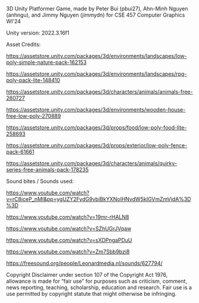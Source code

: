 3D Unity Platformer Game, made by Peter Bui (pbui27), Ahn-Minh Nguyen (anhngu), and Jimmy Nguyen (jimmydn) for CSE 457 Computer Graphics WI'24

Unity version: 2022.3.16f1

Asset Credits:

https://assetstore.unity.com/packages/3d/environments/landscapes/low-poly-simple-nature-pack-162153

https://assetstore.unity.com/packages/3d/environments/landscapes/rpg-poly-pack-lite-148410

https://assetstore.unity.com/packages/3d/characters/animals/animals-free-260727

https://assetstore.unity.com/packages/3d/environments/wooden-house-free-low-poly-270889

https://assetstore.unity.com/packages/3d/props/food/low-poly-food-lite-258693

https://assetstore.unity.com/packages/3d/props/exterior/low-poly-fence-pack-61661

https://assetstore.unity.com/packages/3d/characters/animals/quirky-series-free-animals-pack-178235


Sound bites / Sounds used:

https://www.youtube.com/watch?v=rC8iceP_nMI&pp=ygUZY2FydG9vbiBkYXNoIHNvdW5kIGVmZmVjdA%3D%3D

https://www.youtube.com/watch?v=19mr-rHALN8

https://www.youtube.com/watch?v=SZhUGrJVqaw

https://www.youtube.com/watch?v=sXDPngaPDuU

https://www.youtube.com/watch?v=Zm7Sbb9bzi8

https://freesound.org/people/Leonardmedia.nl/sounds/627794/

Copyright Disclaimer under section 107 of the Copyright Act 1976, allowance is made for “fair use” for purposes such as criticism, comment, news reporting, teaching, scholarship, education and research. Fair use is a use permitted by copyright statute that might otherwise be infringing.
